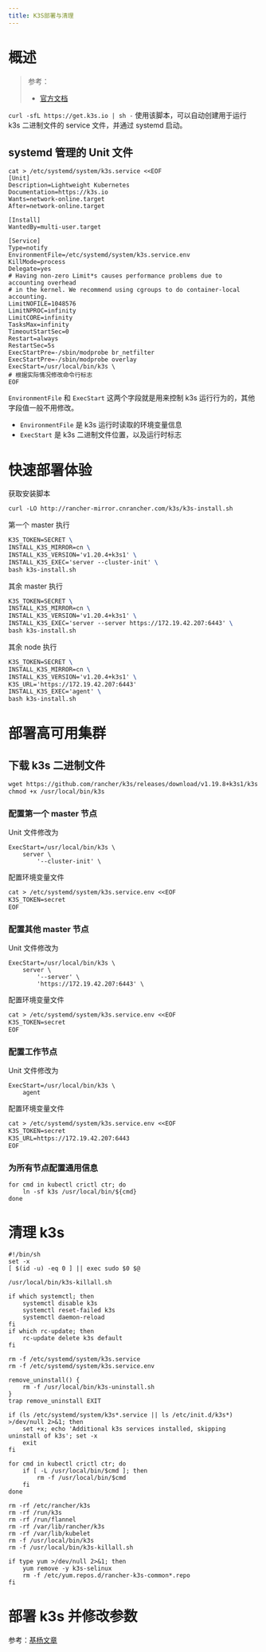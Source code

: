 ```yaml
---
title: K3S部署与清理
---
```


# 概述

> 参考：
> - [官方文档](https://docs.rancher.cn/docs/k3s/quick-start/_index/)

`curl -sfL https://get.k3s.io | sh -` 使用该脚本，可以自动创建用于运行 k3s 二进制文件的 service 文件，并通过 systemd 启动。

## systemd 管理的 Unit 文件

```shell
cat > /etc/systemd/system/k3s.service <<EOF
[Unit]
Description=Lightweight Kubernetes
Documentation=https://k3s.io
Wants=network-online.target
After=network-online.target

[Install]
WantedBy=multi-user.target

[Service]
Type=notify
EnvironmentFile=/etc/systemd/system/k3s.service.env
KillMode=process
Delegate=yes
# Having non-zero Limit*s causes performance problems due to accounting overhead
# in the kernel. We recommend using cgroups to do container-local accounting.
LimitNOFILE=1048576
LimitNPROC=infinity
LimitCORE=infinity
TasksMax=infinity
TimeoutStartSec=0
Restart=always
RestartSec=5s
ExecStartPre=-/sbin/modprobe br_netfilter
ExecStartPre=-/sbin/modprobe overlay
ExecStart=/usr/local/bin/k3s \
# 根据实际情况修改命令行标志
EOF
```

`EnvironmentFile` 和 `ExecStart` 这两个字段就是用来控制 k3s 运行行为的，其他字段值一般不用修改。

- `EnvironmentFile` 是 k3s 运行时读取的环境变量信息
- `ExecStart` 是 k3s 二进制文件位置，以及运行时标志

# 快速部署体验

获取安装脚本

```latex
curl -LO http://rancher-mirror.cnrancher.com/k3s/k3s-install.sh
```

第一个 master 执行

```latex
K3S_TOKEN=SECRET \
INSTALL_K3S_MIRROR=cn \
INSTALL_K3S_VERSION='v1.20.4+k3s1' \
INSTALL_K3S_EXEC='server --cluster-init' \
bash k3s-install.sh
```

其余 master 执行

```latex
K3S_TOKEN=SECRET \
INSTALL_K3S_MIRROR=cn \
INSTALL_K3S_VERSION='v1.20.4+k3s1' \
INSTALL_K3S_EXEC='server --server https://172.19.42.207:6443' \
bash k3s-install.sh
```

其余 node 执行

```latex
K3S_TOKEN=SECRET \
INSTALL_K3S_MIRROR=cn \
INSTALL_K3S_VERSION='v1.20.4+k3s1' \
K3S_URL='https://172.19.42.207:6443'
INSTALL_K3S_EXEC='agent' \
bash k3s-install.sh
```

# 部署高可用集群

## 下载 k3s 二进制文件

```latex
wget https://github.com/rancher/k3s/releases/download/v1.19.8+k3s1/k3s -O /usr/local/bin/k3s
chmod +x /usr/local/bin/k3s
```

### 配置第一个 master 节点

Unit 文件修改为

```shell
ExecStart=/usr/local/bin/k3s \
    server \
        '--cluster-init' \
```

配置环境变量文件

```latex
cat > /etc/systemd/system/k3s.service.env <<EOF
K3S_TOKEN=secret
EOF
```

### 配置其他 master 节点

Unit 文件修改为

```shell
ExecStart=/usr/local/bin/k3s \
    server \
        '--server' \
        'https://172.19.42.207:6443' \
```

配置环境变量文件

```latex
cat > /etc/systemd/system/k3s.service.env <<EOF
K3S_TOKEN=secret
EOF
```

### 配置工作节点

Unit 文件修改为

```shell
ExecStart=/usr/local/bin/k3s \
    agent
```

配置环境变量文件

```latex
cat > /etc/systemd/system/k3s.service.env <<EOF
K3S_TOKEN=secret
K3S_URL=https://172.19.42.207:6443
EOF
```

### 为所有节点配置通用信息

```shell
for cmd in kubectl crictl ctr; do
    ln -sf k3s /usr/local/bin/${cmd}
done
```

# 清理 k3s

```shell
#!/bin/sh
set -x
[ $(id -u) -eq 0 ] || exec sudo $0 $@

/usr/local/bin/k3s-killall.sh

if which systemctl; then
    systemctl disable k3s
    systemctl reset-failed k3s
    systemctl daemon-reload
fi
if which rc-update; then
    rc-update delete k3s default
fi

rm -f /etc/systemd/system/k3s.service
rm -f /etc/systemd/system/k3s.service.env

remove_uninstall() {
    rm -f /usr/local/bin/k3s-uninstall.sh
}
trap remove_uninstall EXIT

if (ls /etc/systemd/system/k3s*.service || ls /etc/init.d/k3s*) >/dev/null 2>&1; then
    set +x; echo 'Additional k3s services installed, skipping uninstall of k3s'; set -x
    exit
fi

for cmd in kubectl crictl ctr; do
    if [ -L /usr/local/bin/$cmd ]; then
        rm -f /usr/local/bin/$cmd
    fi
done

rm -rf /etc/rancher/k3s
rm -rf /run/k3s
rm -rf /run/flannel
rm -rf /var/lib/rancher/k3s
rm -rf /var/lib/kubelet
rm -f /usr/local/bin/k3s
rm -f /usr/local/bin/k3s-killall.sh

if type yum >/dev/null 2>&1; then
    yum remove -y k3s-selinux
    rm -f /etc/yum.repos.d/rancher-k3s-common*.repo
fi
```

# 部署 k3s 并修改参数

参考：[基杨文章](https://mp.weixin.qq.com/s/xpqZyoZltRkXcMQBcHos0Q)

